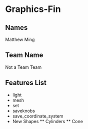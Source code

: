 # Graphics-Fin
## Names
Matthew Ming
## Team Name
Not a Team Team
## Features List
* light
* mesh
* set
* saveknobs
* save_coordinate_system
* New Shapes
** Cylinders
** Cone
